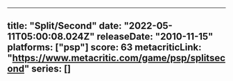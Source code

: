 
---
title: "Split/Second"
date: "2022-05-11T05:00:08.024Z"
releaseDate: "2010-11-15"
platforms: ["psp"]
score: 63
metacriticLink: "https://www.metacritic.com/game/psp/splitsecond"
series: []
---
